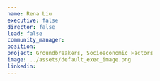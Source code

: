 ```yaml
---
name: Rena Liu
executive: false
director: false
lead: false
community_manager:   
position:  
project: Groundbreakers, Socioeconomic Factors
image: ../assets/default_exec_image.png
linkedin: 
---
```

